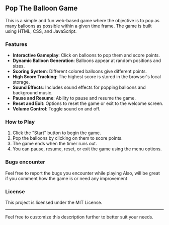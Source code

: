 ## Pop The Balloon Game

This is a simple and fun web-based game where the objective is to pop as many balloons as possible within a given time frame. The game is built using HTML, CSS, and JavaScript.

### Features

- **Interactive Gameplay**: Click on balloons to pop them and score points.
- **Dynamic Balloon Generation**: Balloons appear at random positions and sizes.
- **Scoring System**: Different colored balloons give different points.
- **High Score Tracking**: The highest score is stored in the browser's local storage.
- **Sound Effects**: Includes sound effects for popping balloons and background music.
- **Pause and Resume**: Ability to pause and resume the game.
- **Reset and Exit**: Options to reset the game or exit to the welcome screen.
- **Volume Control**: Toggle sound on and off.

### How to Play

1. Click the "Start" button to begin the game.
2. Pop the balloons by clicking on them to score points.
3. The game ends when the timer runs out.
4. You can pause, resume, reset, or exit the game using the menu options.


### Bugs encounter
Feel free to report the bugs you encounter while playing
Also, will be great if you comment how the game is or need any improvement

### License

This project is licensed under the MIT License.

---

Feel free to customize this description further to better suit your needs.
